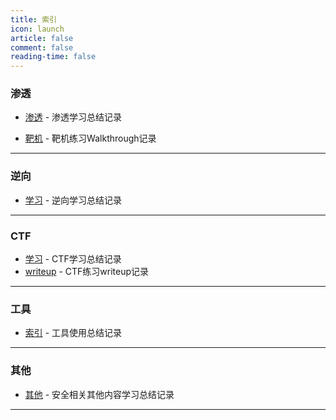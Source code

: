 ```yaml
---
title: 索引
icon: launch
article: false
comment: false
reading-time: false
---
```



### 渗透

- [渗透](渗透/0.readme.md) - 渗透学习总结记录

- [靶机](靶机/0.readme.md) - 靶机练习Walkthrough记录

------

### 逆向

-  [学习](逆向/0.readme.md) - 逆向学习总结记录


------

### CTF

-  [学习](ctf/other/0.readme.md) - CTF学习总结记录
-  [writeup](ctf/writeup/0.readme.md) - CTF练习writeup记录 

------



### 工具

- [索引](tools/0.索引.md) - 工具使用总结记录

------

### 其他

- [其他](其他/0.readme.md) - 安全相关其他内容学习总结记录
------